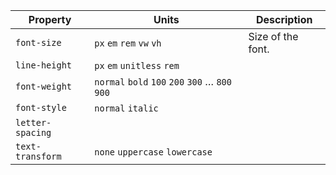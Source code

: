 

| Property         | Units                                           | Description       |
| ---------------- | ----------------------------------------------- | ----------------- |
| `font-size`      | `px` `em` `rem` `vw` `vh`                       | Size of the font. |
| `line-height`    | `px` `em` `unitless` `rem`                      |                   |
| `font-weight`    | `normal` `bold` `100` `200` `300` … `800` `900` |                   |
| `font-style`     | `normal` `italic`                               |                   |
| `letter-spacing` |                                                 |                   |
| `text-transform` | `none` `uppercase` `lowercase`                  |                   |